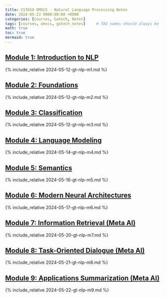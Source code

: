 ```yaml
---
title: CS7650 OMSCS - Natural Language Processing Notes
date: 2024-05-23 0000:00:00 +0800
categories: [Courses, Gatech, Notes]
tags: [courses, omscs, gatech_notes]     # TAG names should always be lowercase
math: true
toc: true
mermaid: true
---
```



## [Module 1: Introduction to NLP](../gt-nlp-m1)

{% include_relative 2024-05-12-gt-nlp-m1.md %}

## [Module 2: Foundations](../gt-nlp-m2)

{% include_relative 2024-05-12-gt-nlp-m2.md %}

## [Module 3: Classification](../gt-nlp-m3)

{% include_relative 2024-05-12-gt-nlp-m3.md %}

## [Module 4: Language Modeling](../gt-nlp-m4)

{% include_relative 2024-05-14-gt-nlp-m4.md %}

## [Module 5: Semantics](../gt-nlp-m5)

{% include_relative 2024-05-16-gt-nlp-m5.md %}

## [Module 6: Modern Neural Architectures](../gt-nlp-m6)

{% include_relative 2024-05-17-gt-nlp-m6.md %}

## [Module 7: Information Retrieval (Meta AI)](../gt-nlp-m7)

{% include_relative 2024-05-20-gt-nlp-m7.md %}

## [Module 8: Task-Oriented Dialogue (Meta AI)](../gt-nlp-m8)

{% include_relative 2024-05-21-gt-nlp-m8.md %}

## [Module 9: Applications Summarization (Meta AI)](../gt-nlp-m9)

{% include_relative 2024-05-22-gt-nlp-m9.md %}